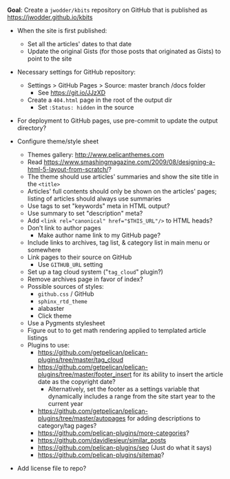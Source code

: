 **Goal**: Create a `jwodder/kbits` repository on GitHub that is published as
<https://jwodder.github.io/kbits>

- When the site is first published:
    - Set all the articles' dates to that date
    - Update the original Gists (for those posts that originated as Gists) to
      point to the site

- Necessary settings for GitHub repository:
    - Settings > GitHub Pages > Source: master branch /docs folder
        - See <https://git.io/JJzXD>
    - Create a `404.html` page in the root of the output dir
        - Set `:Status: hidden` in the source

- For deployment to GitHub pages, use pre-commit to update the output
  directory?

- Configure theme/style sheet
    - Themes gallery: <http://www.pelicanthemes.com>
    - Read <https://www.smashingmagazine.com/2009/08/designing-a-html-5-layout-from-scratch/>?
    - The theme should use articles' summaries and show the site title in the
      `<title>`
    - Articles' full contents should only be shown on the articles' pages;
      listing of articles should always use summaries
    - Use tags to set "keywords" meta in HTML output?
    - Use summary to set "description" meta?
    - Add `<link rel="canonical" href="$THIS_URL"/>` to HTML heads?
    - Don't link to author pages
        - Make author name link to my GitHub page?
    - Include links to archives, tag list, & category list in main menu or
      somewhere
    - Link pages to their source on GitHub
        - Use `GITHUB_URL` setting
    - Set up a tag cloud system ("`tag_cloud`" plugin?)
    - Remove archives page in favor of index?
    - Possible sources of styles:
        - `github.css` / GitHub
        - `sphinx_rtd_theme`
        - alabaster
        - Click theme
    - Use a Pygments stylesheet
    - Figure out to to get math rendering applied to templated article listings
    - Plugins to use:
        - <https://github.com/getpelican/pelican-plugins/tree/master/tag_cloud>
        - <https://github.com/getpelican/pelican-plugins/tree/master/footer_insert>
          for its ability to insert the article date as the copyright date?
            - Alternatively, set the footer as a settings variable that
              dynamically includes a range from the site start year to the
              current year
        - <https://github.com/getpelican/pelican-plugins/tree/master/autopages>
          for adding descriptions to category/tag pages?
        - <https://github.com/pelican-plugins/more-categories>?
        - <https://github.com/davidlesieur/similar_posts>
        - <https://github.com/pelican-plugins/seo> (Just do what it says)
        - <https://github.com/pelican-plugins/sitemap>?

- Add license file to repo?
